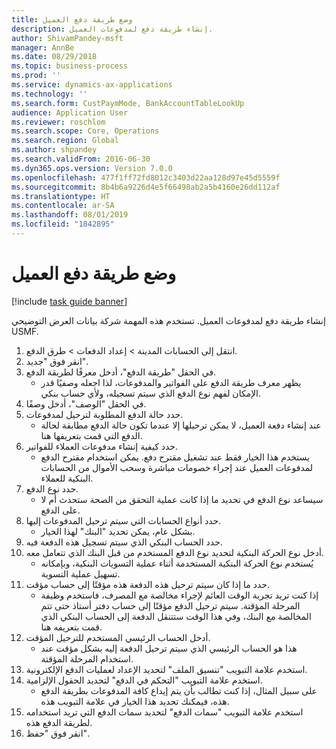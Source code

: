 ```yaml
---
title: ‏‫وضع طريقة دفع العميل‬
description: إنشاء طريقة دفع لمدفوعات العميل.
author: ShivamPandey-msft
manager: AnnBe
ms.date: 08/29/2018
ms.topic: business-process
ms.prod: ''
ms.service: dynamics-ax-applications
ms.technology: ''
ms.search.form: CustPaymMode, BankAccountTableLookUp
audience: Application User
ms.reviewer: roschlom
ms.search.scope: Core, Operations
ms.search.region: Global
ms.author: shpandey
ms.search.validFrom: 2016-06-30
ms.dyn365.ops.version: Version 7.0.0
ms.openlocfilehash: 477f1ff72fd8012c3403d22aa128d97e45d5559f
ms.sourcegitcommit: 8b4b6a9226d4e5f66498ab2a5b4160e26dd112af
ms.translationtype: HT
ms.contentlocale: ar-SA
ms.lasthandoff: 08/01/2019
ms.locfileid: "1842895"
---
```

# <a name="establish-customer-method-of-payment"></a>‏‫وضع طريقة دفع العميل‬

[!include [task guide banner](../../includes/task-guide-banner.md)]

إنشاء طريقة دفع لمدفوعات العميل. تستخدم هذه المهمة شركة بيانات العرض التوضيحي USMF.

1. انتقل إلى الحسابات المدينة > إعداد الدفعات > طرق الدفع.
2. انقر فوق "جديد".
3. في الحقل "طريقة الدفع"، أدخل معرفًا لطريقة الدفع.
    * يظهر معرف طريقة الدفع على الفواتير والمدفوعات، لذا اجعله وصفيًا قدر الإمكان لفهم نوع الدفع الذي سيتم تسجيله، ولأي حساب بنكي.  
4. في الحقل "الوصف"، أدخل وصفًا.
5. حدد حالة الدفع المطلوبة لترحيل لمدفوعات.
    * عند إنشاء دفعة العميل، لا يمكن ترحيلها إلا عندما تكون حالة الدفع مطابقة لحالة الدفع التي قمت بتعريفها هنا.  
6. حدد كيفية إنشاء مدفوعات العملاء للفواتير.
    * يستخدم هذا الخيار فقط عند تشغيل مقترح دفع. يمكن استخدام مقترح الدفع لمدفوعات العميل عند إجراء خصومات مباشرة وسحب الأموال من الحسابات البنكية للعملاء.  
7. حدد نوع الدفع.
    * سيساعد نوع الدفع في تحديد ما إذا كانت عملية التحقق من الصحة ستحدث أم لا على الدفع.  
8. حدد أنواع الحسابات التي سيتم ترحيل المدفوعات إليها.
    * بشكل عام، يمكن تحديد "البنك" لهذا الخيار.  
9. حدد الحساب البنكي الذي سيتم تسجيل هذه الدفعة فيه.
10. أدخل نوع الحركة البنكية لتحديد نوع الدفع المستخدم من قبل البنك الذي تتعامل معه.
    * يُستخدم نوع الحركة البنكية المستخدمة أثناء عملية التسويات البنكية، وبإمكانه تسهيل عملية التسوية.  
11. حدد ما إذا كان سيتم ترحيل هذه الدفعة هذه مؤقتًا إلى حساب مؤقت.
    * إذا كنت تريد تجربة الوقت العائم لإجراء مخالصة مع المصرف، فاستخدم وظيفة المرحلة المؤقتة. سيتم ترحيل الدفع مؤقتًا إلى حساب دفتر أستاذ حتى تتم المخالصة مع البنك، وفي هذا الوقت ستتنقل الدفعة إلى الحساب البنكي الذي قمت بتعريفه هنا.  
12. أدخل الحساب الرئيسي المستخدم للترحيل المؤقت.
    * هذا هو الحساب الرئيسي الذي سيتم ترحيل الدفعة إليه بشكل مؤقت عند استخدام المرحلة المؤقتة.  
13. استخدم علامة التبويب "تنسيق الملف" لتحديد الإعداد لعمليات الدفع الإلكترونية.
14. استخدم علامة التبويب "التحكم في الدفع" لتحديد الحقول الإلزامية.
    * على سبيل المثال، إذا كنت تطالب بأن يتم إيداع كافة المدفوعات بطريقة الدفع هذه، فيمكنك تحديد هذا الخيار في علامة التبويب هذه.  
15. استخدم علامة التبويب "سمات الدفع‬" لتحديد سمات الدفع التي تريد استخدامه لطريقة الدفع هذه.
16. انقر فوق "حفظ".


